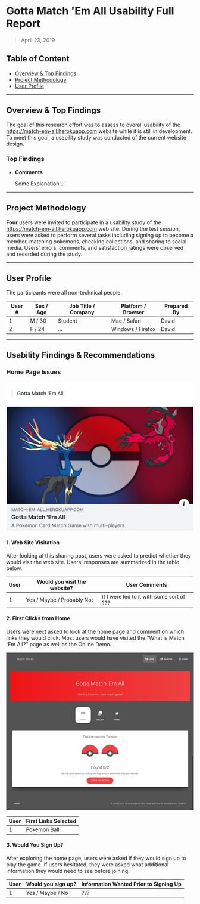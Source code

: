 # Gotta Match 'Em All Usability Full Report

> April 23, 2019

## Table of Content

* [Overview & Top Findings](#Overview--Top-Findings)
* [Project Methodology](#Project-Methodology)
* [User Profile](#User-Profile)

---

## Overview & Top Findings

The goal of this research effort was to assess to overall usability of the <https://match-em-all.herokuapp.com> website while it is still in development. To meet this goal, a usability study was conducted of the current website design.

### Top Findings

* **Comments**

   Some Explanation...

---

## Project Methodology

**Four** users were invited to participate in a usability study of the <https://match-em-all.herokuapp.com> web site. During the test session, users were asked to perform several tasks including signing up to become a member, matching pokemons, checking collections, and sharing to social media. Users’ errors, comments, and satisfaction ratings were observed and recorded during the study. 

---

## User Profile

The participants were all non-technical people. 

User # | Sex / Age | Job Title / Company |  Platform / Browser | Prepared By
--- | --- | --- | --- | ---
1 | M / 30 | Student | Mac / Safari | David
2 | F / 24 | ... | Windows / Firefox | David

---

## Usability Findings & Recommendations

### Home Page Issues


<p align="center">
  <img src="fb-sharing.png" width="500"/>
</p>

#### 1. Web Site Visitation

   After looking at this sharing post, users were asked to predict whether they would visit the web site. Users’ responses are summarized in the table below. 

User | Would you visit the website? | User Comments
--- | --- | ---
1 | Yes / Maybe / Probably Not | If I were led to it with some sort of ???

#### 2. First Clicks from Home

Users were next asked to look at the home page and comment on which links they would click. Most users would have visited the "What is Match 'Em All?" page as well as the Online Demo.

<p align="center">
  <img src="home-page.png" width="800"/>
</p>

User | First Links Selected
--- | ---
1 | Pokemon Ball

#### 3. Would You Sign Up?

After exploring the home page, users were asked if they would sign up to play the game. If users hesitated, they were asked what additional information they would need to see before joining.

User | Would you sign up? | Information Wanted Prior to Signing Up
--- | --- | ---
1 | Yes / Maybe / No | ???








